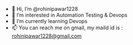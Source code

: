 - 👋 Hi, I’m @rohinipawar1228
- 👀 I’m interested in Automation Testing & Devops
- 🌱 I’m currently learning Devops
- 📫 You can reach me on gmail, my maild id is : rohinipawar1228@gmail.com

<!---
rohinipawar1228/rohinipawar1228 is a ✨ special ✨ repository because its `README.md` (this file) appears on your GitHub profile.
You can click the Preview link to take a look at your changes.
--->
